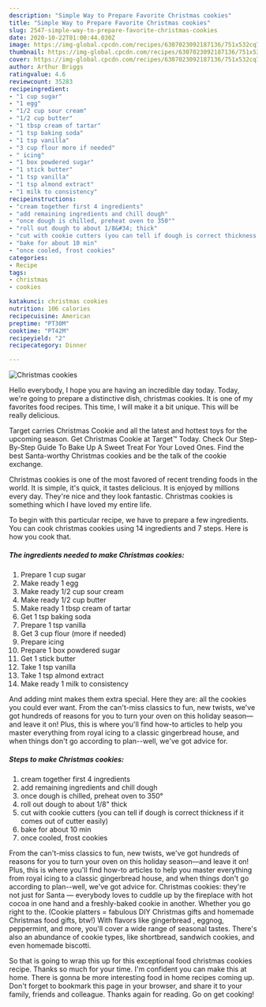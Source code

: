 ```yaml
---
description: "Simple Way to Prepare Favorite Christmas cookies"
title: "Simple Way to Prepare Favorite Christmas cookies"
slug: 2547-simple-way-to-prepare-favorite-christmas-cookies
date: 2020-10-22T01:00:44.030Z
image: https://img-global.cpcdn.com/recipes/6307023092187136/751x532cq70/christmas-cookies-recipe-main-photo.jpg
thumbnail: https://img-global.cpcdn.com/recipes/6307023092187136/751x532cq70/christmas-cookies-recipe-main-photo.jpg
cover: https://img-global.cpcdn.com/recipes/6307023092187136/751x532cq70/christmas-cookies-recipe-main-photo.jpg
author: Arthur Briggs
ratingvalue: 4.6
reviewcount: 35283
recipeingredient:
- "1 cup sugar"
- "1 egg"
- "1/2 cup sour cream"
- "1/2 cup butter"
- "1 tbsp cream of tartar"
- "1 tsp baking soda"
- "1 tsp vanilla"
- "3 cup flour more if needed"
- " icing"
- "1 box powdered sugar"
- "1 stick butter"
- "1 tsp vanilla"
- "1 tsp almond extract"
- "1 milk to consistency"
recipeinstructions:
- "cream together first 4 ingredients"
- "add remaining ingredients and chill dough"
- "once dough is chilled, preheat oven to 350°"
- "roll out dough to about 1/8&#34; thick"
- "cut with cookie cutters (you can tell if dough is correct thickness if it comes out of cutter easily)"
- "bake for about 10 min"
- "once cooled, frost cookies"
categories:
- Recipe
tags:
- christmas
- cookies

katakunci: christmas cookies 
nutrition: 106 calories
recipecuisine: American
preptime: "PT30M"
cooktime: "PT42M"
recipeyield: "2"
recipecategory: Dinner

---
```



![Christmas cookies](https://img-global.cpcdn.com/recipes/6307023092187136/751x532cq70/christmas-cookies-recipe-main-photo.jpg)

Hello everybody, I hope you are having an incredible day today. Today, we're going to prepare a distinctive dish, christmas cookies. It is one of my favorites food recipes. This time, I will make it a bit unique. This will be really delicious.

Target carries Christmas Cookie and all the latest and hottest toys for the upcoming season. Get Christmas Cookie at Target™ Today. Check Our Step-By-Step Guide To Bake Up A Sweet Treat For Your Loved Ones. Find the best Santa-worthy Christmas cookies and be the talk of the cookie exchange.

Christmas cookies is one of the most favored of recent trending foods in the world. It is simple, it's quick, it tastes delicious. It is enjoyed by millions every day. They're nice and they look fantastic. Christmas cookies is something which I have loved my entire life.


To begin with this particular recipe, we have to prepare a few ingredients. You can cook christmas cookies using 14 ingredients and 7 steps. Here is how you cook that.

<!--inarticleads1-->

##### The ingredients needed to make Christmas cookies:

1. Prepare 1 cup sugar
1. Make ready 1 egg
1. Make ready 1/2 cup sour cream
1. Make ready 1/2 cup butter
1. Make ready 1 tbsp cream of tartar
1. Get 1 tsp baking soda
1. Prepare 1 tsp vanilla
1. Get 3 cup flour (more if needed)
1. Prepare  icing
1. Prepare 1 box powdered sugar
1. Get 1 stick butter
1. Take 1 tsp vanilla
1. Take 1 tsp almond extract
1. Make ready 1 milk to consistency


And adding mint makes them extra special. Here they are: all the cookies you could ever want. From the can&#39;t-miss classics to fun, new twists, we&#39;ve got hundreds of reasons for you to turn your oven on this holiday season—and leave it on! Plus, this is where you&#39;ll find how-to articles to help you master everything from royal icing to a classic gingerbread house, and when things don&#39;t go according to plan--well, we&#39;ve got advice for. 

<!--inarticleads2-->

##### Steps to make Christmas cookies:

1. cream together first 4 ingredients
1. add remaining ingredients and chill dough
1. once dough is chilled, preheat oven to 350°
1. roll out dough to about 1/8&#34; thick
1. cut with cookie cutters (you can tell if dough is correct thickness if it comes out of cutter easily)
1. bake for about 10 min
1. once cooled, frost cookies


From the can&#39;t-miss classics to fun, new twists, we&#39;ve got hundreds of reasons for you to turn your oven on this holiday season—and leave it on! Plus, this is where you&#39;ll find how-to articles to help you master everything from royal icing to a classic gingerbread house, and when things don&#39;t go according to plan--well, we&#39;ve got advice for. Christmas cookies: they&#39;re not just for Santa — everybody loves to cuddle up by the fireplace with hot cocoa in one hand and a freshly-baked cookie in another. Whether you go right to the. (Cookie platters = fabulous DIY Christmas gifts and homemade Christmas food gifts, btw!) With flavors like gingerbread , eggnog, peppermint, and more, you&#39;ll cover a wide range of seasonal tastes. There&#39;s also an abundance of cookie types, like shortbread, sandwich cookies, and even homemade biscotti. 

So that is going to wrap this up for this exceptional food christmas cookies recipe. Thanks so much for your time. I'm confident you can make this at home. There is gonna be more interesting food in home recipes coming up. Don't forget to bookmark this page in your browser, and share it to your family, friends and colleague. Thanks again for reading. Go on get cooking!
